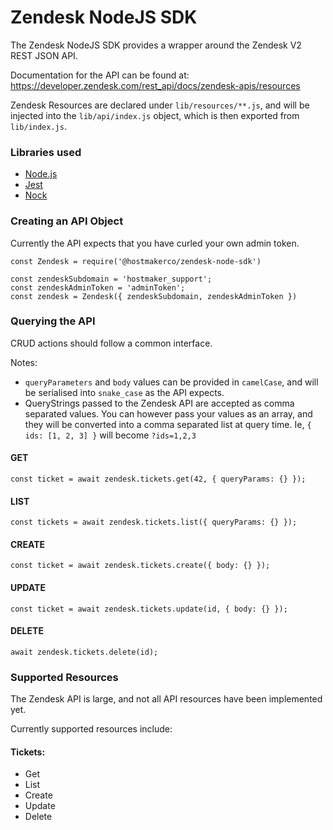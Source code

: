 # Zendesk NodeJS SDK

The Zendesk NodeJS SDK provides a wrapper around the Zendesk V2 REST JSON API.

Documentation for the API can be found at: https://developer.zendesk.com/rest_api/docs/zendesk-apis/resources

Zendesk Resources are declared under `lib/resources/**.js`, and will be injected into the `lib/api/index.js` object, which is then exported from `lib/index.js`.


### Libraries used
* [Node.js](https://nodejs.org/en/)
* [Jest](https://jestjs.io/)
* [Nock](https://github.com/nock/nock)


### Creating an API Object
Currently the API expects that you have curled your own admin token.

```
const Zendesk = require('@hostmakerco/zendesk-node-sdk')

const zendeskSubdomain = 'hostmaker_support';
const zendeskAdminToken = 'adminToken';
const zendesk = Zendesk({ zendeskSubdomain, zendeskAdminToken })
```

### Querying the API

CRUD actions should follow a common interface.

Notes: 
 - `queryParameters` and `body` values can be provided in `camelCase`, and will be serialised into `snake_case` as the API expects.
 - QueryStrings passed to the Zendesk API are accepted as comma separated values. You can however pass your values as an array, and they will be converted into a comma separated list at query time. Ie, `{ ids: [1, 2, 3] }` will become `?ids=1,2,3`


#### GET
```
const ticket = await zendesk.tickets.get(42, { queryParams: {} });
```

#### LIST
```
const tickets = await zendesk.tickets.list({ queryParams: {} });
```

#### CREATE
```
const ticket = await zendesk.tickets.create({ body: {} });
```

#### UPDATE
```
const ticket = await zendesk.tickets.update(id, { body: {} });
```

#### DELETE
```
await zendesk.tickets.delete(id);
```

### Supported Resources
The Zendesk API is large, and not all API resources have been implemented yet.

Currently supported resources include:

#### Tickets:
 - Get
 - List
 - Create
 - Update
 - Delete